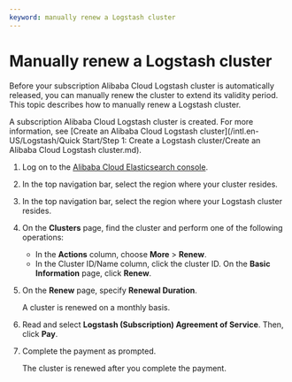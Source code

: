 ```yaml
---
keyword: manually renew a Logstash cluster
---
```


# Manually renew a Logstash cluster

Before your subscription Alibaba Cloud Logstash cluster is automatically released, you can manually renew the cluster to extend its validity period. This topic describes how to manually renew a Logstash cluster.

A subscription Alibaba Cloud Logstash cluster is created. For more information, see [Create an Alibaba Cloud Logstash cluster](/intl.en-US/Logstash/Quick Start/Step 1: Create a Logstash cluster/Create an Alibaba Cloud Logstash cluster.md).

1.  Log on to the [Alibaba Cloud Elasticsearch console](https://elasticsearch.console.aliyun.com/#/home).

2.  In the top navigation bar, select the region where your cluster resides.

3.  In the top navigation bar, select the region where your Logstash cluster resides.

4.  On the **Clusters** page, find the cluster and perform one of the following operations:

    -   In the **Actions** column, choose **More** \> **Renew**.
    -   In the Cluster ID/Name column, click the cluster ID. On the **Basic Information** page, click **Renew**.
5.  On the **Renew** page, specify **Renewal Duration**.

    A cluster is renewed on a monthly basis.

6.  Read and select **Logstash \(Subscription\) Agreement of Service**. Then, click **Pay**.

7.  Complete the payment as prompted.

    The cluster is renewed after you complete the payment.


